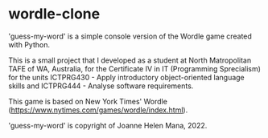 # wordle-clone
'guess-my-word' is a simple console version of the Wordle game created with Python.

This is a small project that I developed as a student at North Matropolitan TAFE of WA, Australia, for the Certificate IV in IT (Programming Sprecialism) for the units ICTPRG430 - Apply introductory object-oriented language skills and ICTPRG444 - Analyse software requirements.

This game is based on New York Times' Wordle (https://www.nytimes.com/games/wordle/index.html).

'guess-my-word' is copyright of Joanne Helen Mana, 2022.
